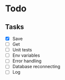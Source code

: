 # Todo

## Tasks
- [X] Save
- [ ] Get
- [ ] Unit tests
- [ ] Env variables
- [ ] Error handling
- [ ] Database reconnecting
- [ ] Log
